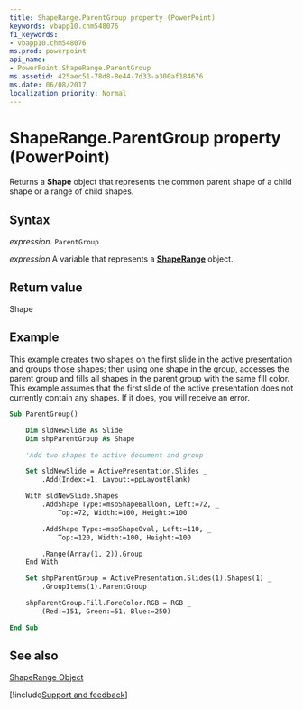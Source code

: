 ```yaml
---
title: ShapeRange.ParentGroup property (PowerPoint)
keywords: vbapp10.chm548076
f1_keywords:
- vbapp10.chm548076
ms.prod: powerpoint
api_name:
- PowerPoint.ShapeRange.ParentGroup
ms.assetid: 425aec51-78d8-8e44-7d33-a300af184676
ms.date: 06/08/2017
localization_priority: Normal
---
```



# ShapeRange.ParentGroup property (PowerPoint)

Returns a  **Shape** object that represents the common parent shape of a child shape or a range of child shapes.


## Syntax

_expression_. `ParentGroup`

 _expression_ A variable that represents a **[ShapeRange](PowerPoint.ShapeRange.md)** object.


## Return value

Shape


## Example

This example creates two shapes on the first slide in the active presentation and groups those shapes; then using one shape in the group, accesses the parent group and fills all shapes in the parent group with the same fill color. This example assumes that the first slide of the active presentation does not currently contain any shapes. If it does, you will receive an error.


```vb
Sub ParentGroup()

    Dim sldNewSlide As Slide
    Dim shpParentGroup As Shape

    'Add two shapes to active document and group

    Set sldNewSlide = ActivePresentation.Slides _
        .Add(Index:=1, Layout:=ppLayoutBlank)

    With sldNewSlide.Shapes
        .AddShape Type:=msoShapeBalloon, Left:=72, _
            Top:=72, Width:=100, Height:=100

        .AddShape Type:=msoShapeOval, Left:=110, _
            Top:=120, Width:=100, Height:=100

        .Range(Array(1, 2)).Group
    End With

    Set shpParentGroup = ActivePresentation.Slides(1).Shapes(1) _
        .GroupItems(1).ParentGroup

    shpParentGroup.Fill.ForeColor.RGB = RGB _
        (Red:=151, Green:=51, Blue:=250)

End Sub
```


## See also


[ShapeRange Object](PowerPoint.ShapeRange.md)

[!include[Support and feedback](~/includes/feedback-boilerplate.md)]